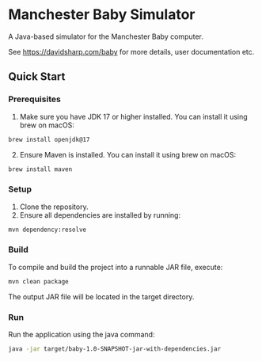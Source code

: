 # Manchester Baby Simulator

A Java-based simulator for the Manchester Baby computer.

See https://davidsharp.com/baby for more details, user documentation etc.

## Quick Start

### Prerequisites

1. Make sure you have JDK 17 or higher installed. You can install it using brew on macOS:

```bash
brew install openjdk@17
```

2. Ensure Maven is installed. You can install it using brew on macOS:

```bash
brew install maven
```

### Setup

1. Clone the repository.
2. Ensure all dependencies are installed by running:
```bash
mvn dependency:resolve
```

### Build

To compile and build the project into a runnable JAR file, execute:

```bash
mvn clean package
```

The output JAR file will be located in the target directory.

### Run

Run the application using the java command:

```bash
java -jar target/baby-1.0-SNAPSHOT-jar-with-dependencies.jar
```
